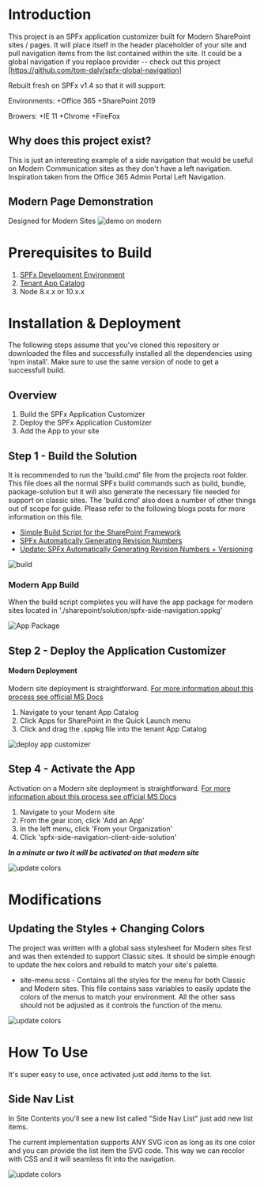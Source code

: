 # Introduction
This project is an SPFx application customizer built for Modern SharePoint sites / pages. It will place itself in the header placeholder of your site and pull navigation items from the list contained within the site. It could be a global navigation if you replace provider -- check out this project [https://github.com/tom-daly/spfx-global-navigation]

Rebuilt fresh on SPFx v1.4 so that it will support:

Environments:
+Office 365
+SharePoint 2019 

Browers:
+IE 11
+Chrome
+FireFox

## Why does this project exist? 
This is just an interesting example of a side navigation that would be useful on Modern Communication sites as they don't have a left navigation. Inspiration taken from the Office 365 Admin Portal Left Navigation.

## Modern Page Demonstration
Designed for Modern Sites
![demo on modern](https://github.com/tom-daly/spfx-side-navigation/blob/master/images/demo.gif)

# Prerequisites to Build
1. [SPFx Development Environment](https://docs.microsoft.com/en-us/sharepoint/dev/spfx/set-up-your-development-environment)
2. [Tenant App Catalog](https://docs.microsoft.com/en-us/sharepoint/dev/spfx/set-up-your-developer-tenant#create-app-catalog-site)
4. Node 8.x.x or 10.x.x

# Installation & Deployment
The following steps assume that you've cloned this repository or downloaded the files and successfully installed all the dependencies using 'npm install'. Make sure to use the same version of node to get a successfull build. 

## Overview
1. Build the SPFx Application Customizer
2. Deploy the SPFx Application Customizer
3. Add the App to your site

## Step 1 - Build the Solution
It is recommended to run the 'build.cmd' file from the projects root folder. This file does all the normal SPFx build commands such as build, bundle, package-solution but it will also generate the necessary file needed for support on classic sites. The 'build.cmd' also does a number of other things out of scope for guide. Please refer to the following blogs posts for more information on this file.

+ [Simple Build Script for the SharePoint Framework](https://thomasdaly.net/2018/05/07/simple-build-script-for-the-sharepoint-framework/)
+ [SPFx Automatically Generating Revision Numbers](https://thomasdaly.net/2018/08/12/spfx-automatically-generating-revision-numbers/)
+ [Update: SPFx Automatically Generating Revision Numbers + Versioning](https://thomasdaly.net/2018/08/21/update-spfx-automatically-generating-revision-numbers-versioning/)

![build](https://github.com/tom-daly/spfx-side-navigation/blob/master/images/build.png)

### Modern App Build
When the build script completes you will have the app package for modern sites located in './sharepoint/solution/spfx-side-navigation.sppkg'

![App Package](https://github.com/tom-daly/spfx-side-navigation/blob/master/images/package.png)

## Step 2 - Deploy the Application Customizer

#### Modern Deployment
Modern site deployment is straightforward. [For more information about this process see official MS Docs](https://docs.microsoft.com/en-us/sharepoint/use-app-catalog)

1. Navigate to your tenant App Catalog
2. Click Apps for SharePoint in the Quick Launch menu
3. Click and drag the .sppkg file into the tenant App Catalog

![deploy app customizer](https://i.imgur.com/il6utDR.gif)

## Step 4 - Activate the App
Activation on a Modern site deployment is straightforward. [For more information about this process see official MS Docs](https://docs.microsoft.com/en-us/sharepoint/use-app-catalog)

1. Navigate to your Modern site
2. From the gear icon, click 'Add an App'
3. In the left menu, click 'From your Organization'
4. Click 'spfx-side-navigation-client-side-solution'

***In a minute or two it will be activated on that modern site***

![update colors](https://github.com/tom-daly/spfx-side-navigation/blob/master/images/add_app.gif)

# Modifications

## Updating the Styles + Changing Colors
The project was written with a global sass stylesheet for Modern sites first and was then extended to support Classic sites. It should be simple enough to update the hex colors and rebuild to match your site's palette. 

+ site-menu.scss - Contains all the styles for the menu for both Classic and Modern sites. This file contains sass variables to easily update the colors of the menus to match your environment. All the other sass should not be adjusted as it controls the function of the menu.

![update colors](https://github.com/tom-daly/spfx-side-navigation/blob/master/images/colors.png)

# How To Use
It's super easy to use, once activated just add items to the list.

## Side Nav List
In Site Contents you'll see a new list called "Side Nav List" just add new list items.

The current implementation supports ANY SVG icon as long as its one color and you can provide the list item the SVG code. This way we can recolor with CSS and it will seamless fit into the 
navigation. 

![update colors](https://github.com/tom-daly/spfx-side-navigation/blob/master/images/new_item.png)
